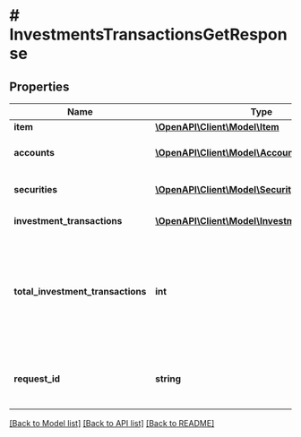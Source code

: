 # # InvestmentsTransactionsGetResponse

## Properties

Name | Type | Description | Notes
------------ | ------------- | ------------- | -------------
**item** | [**\OpenAPI\Client\Model\Item**](Item.md) |  |
**accounts** | [**\OpenAPI\Client\Model\AccountBase[]**](AccountBase.md) | The accounts for which transaction history is being fetched. |
**securities** | [**\OpenAPI\Client\Model\Security[]**](Security.md) | All securities for which there is a corresponding transaction being fetched. |
**investment_transactions** | [**\OpenAPI\Client\Model\InvestmentTransaction[]**](InvestmentTransaction.md) | The transactions being fetched |
**total_investment_transactions** | **int** | The total number of transactions available within the date range specified. If &#x60;total_investment_transactions&#x60; is larger than the size of the &#x60;transactions&#x60; array, more transactions are available and can be fetched via manipulating the &#x60;offset&#x60; parameter.&#39; |
**request_id** | **string** | A unique identifier for the request, which can be used for troubleshooting. This identifier, like all Plaid identifiers, is case sensitive. |

[[Back to Model list]](../../README.md#models) [[Back to API list]](../../README.md#endpoints) [[Back to README]](../../README.md)
